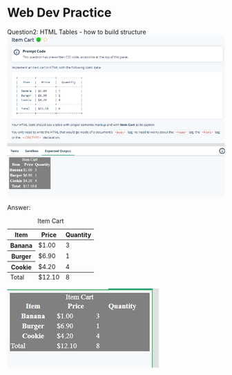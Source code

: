 # Web Dev Practice

Question2:
HTML Tables - how to build structure
![Alt text](image-2.png)

Answer:
<!-- Write your code here. -->
<table style="width:100%">
  
<caption>Item Cart</caption>
    <thead style="text-align:center">
  <tr>
    <th>Item</th>
    <th>Price</th>
    <th>Quantity</th>
  </tr>
      </thead>
  <tbody>
  <tr>
    <th scope="rowheader">Banana</td>
    <td>$1.00</td>
    <td>3</td>
  </tr>
  <tr>
    <th scope="rowheader">Burger</td>
    <td>$6.90</td>
    <td>1</td>
  </tr>
  <tr>
    <th scope="rowheader">Cookie</td>
    <td>$4.20</td>
    <td>4</td>
  </tr>
    </tbody>
  <tfoot>
  <tr>
    <td>Total</td>
    <td>$12.10</td>
    <td>8</td>
  </tr>
    </tfoot>
</table>

![Alt text](image-3.png)